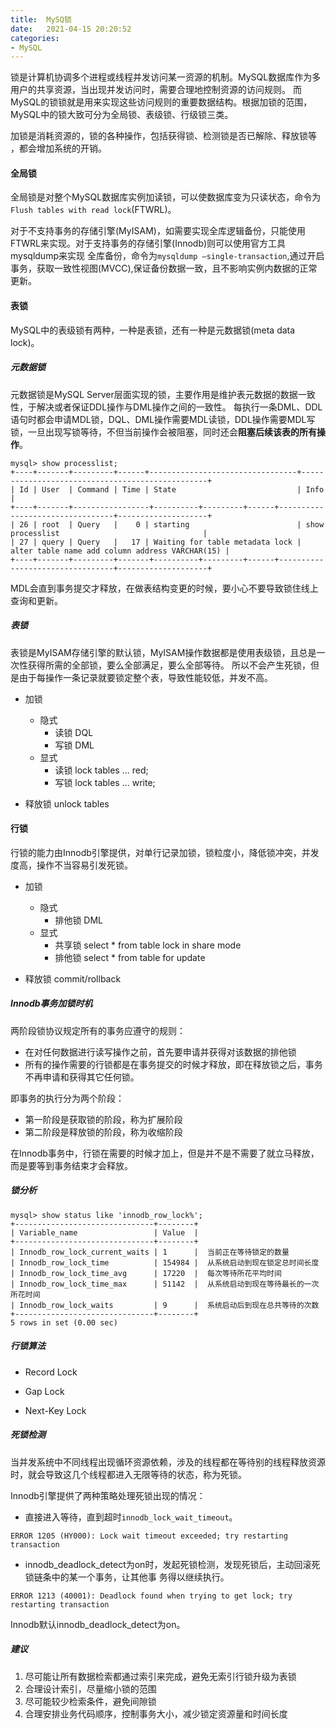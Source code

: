 ```yaml
---
title:  MySQ锁
date:   2021-04-15 20:20:52
categories: 
- MySQL
---
```


锁是计算机协调多个进程或线程并发访问某一资源的机制。MySQL数据库作为多用户的共享资源，当出现并发访问时，需要合理地控制资源的访问规则。
而MySQL的锁锁就是用来实现这些访问规则的重要数据结构。根据加锁的范围，MySQL中的锁大致可分为全局锁、表级锁、行级锁三类。

加锁是消耗资源的，锁的各种操作，包括获得锁、检测锁是否已解除、释放锁等 ，都会增加系统的开销。

#### 全局锁

全局锁是对整个MySQL数据库实例加读锁，可以使数据库变为只读状态，命令为`Flush tables with read lock`(FTWRL)。

对于不支持事务的存储引擎(MyISAM)，如需要实现全库逻辑备份，只能使用FTWRL来实现。对于支持事务的存储引擎(Innodb)则可以使用官方工具mysqldump来实现
全库备份，命令为`mysqldump –single-transaction`,通过开启事务，获取一致性视图(MVCC),保证备份数据一致，且不影响实例内数据的正常更新。

#### 表锁

MySQL中的表级锁有两种，一种是表锁，还有一种是元数据锁(meta data lock)。

##### 元数据锁

元数据锁是MySQL Server层面实现的锁，主要作用是维护表元数据的数据一致性，于解决或者保证DDL操作与DML操作之间的一致性。
每执行一条DML、DDL语句时都会申请MDL锁，DQL、DML操作需要MDL读锁，DDL操作需要MDL写锁，一旦出现写锁等待，不但当前操作会被阻塞，同时还会**阻塞后续该表的所有操作**。

```
mysql> show processlist;
+----+-------+---------+------+---------------------------------+-------------------------------------------------+
| Id | User  | Command | Time | State                           | Info                                            |
+----+-------+-----------------+----------+---------+------+---------------------------------+--------------------+
| 26 | root  | Query   |    0 | starting                        | show processlist                                |
| 27 | query | Query   |   17 | Waiting for table metadata lock | alter table name add column address VARCHAR(15) |
+----+-------+---------+-------+----------+---------+------+---------------------------------+--------------------+

```

MDL会直到事务提交才释放，在做表结构变更的时候，要小心不要导致锁住线上查询和更新。

##### 表锁

表锁是MyISAM存储引擎的默认锁，MyISAM操作数据都是使用表级锁，且总是一次性获得所需的全部锁，要么全部满足，要么全部等待。
所以不会产生死锁，但是由于每操作一条记录就要锁定整个表，导致性能较低，并发不高。

* 加锁
    * 隐式
        * 读锁 DQL
        * 写锁 DML
    * 显式
        * 读锁  lock tables ... red;
        * 写锁  lock tables ... write;

* 释放锁 unlock tables

#### 行锁

行锁的能力由Innodb引擎提供，对单行记录加锁，锁粒度小，降低锁冲突，并发度高，操作不当容易引发死锁。


* 加锁
    * 隐式
        * 排他锁 DML
    * 显式
        * 共享锁  select * from table lock in share mode
        * 排他锁  select * from table for update

* 释放锁 commit/rollback

##### Innodb事务加锁时机

两阶段锁协议规定所有的事务应遵守的规则：

* 在对任何数据进行读写操作之前，首先要申请并获得对该数据的排他锁
* 所有的操作需要的行锁都是在事务提交的时候才释放，即在释放锁之后，事务不再申请和获得其它任何锁。

即事务的执行分为两个阶段：

* 第一阶段是获取锁的阶段，称为扩展阶段
* 第二阶段是释放锁的阶段，称为收缩阶段

在Innodb事务中，行锁在需要的时候才加上，但是并不是不需要了就立马释放，而是要等到事务结束才会释放。


##### 锁分析

```
mysql> show status like 'innodb_row_lock%';
+-------------------------------+--------+
| Variable_name                 | Value  |
+-------------------------------+--------+
| Innodb_row_lock_current_waits | 1      |  当前正在等待锁定的数量
| Innodb_row_lock_time          | 154984 |  从系统启动到现在锁定总时间长度
| Innodb_row_lock_time_avg      | 17220  |  每次等待所花平均时间
| Innodb_row_lock_time_max      | 51142  |  从系统启动到现在等待最长的一次所花时间
| Innodb_row_lock_waits         | 9      |  系统启动后到现在总共等待的次数
+-------------------------------+--------+
5 rows in set (0.00 sec)
```


##### 行锁算法

* Record Lock

* Gap Lock

* Next-Key Lock

##### 死锁检测

当并发系统中不同线程出现循环资源依赖，涉及的线程都在等待别的线程释放资源时，就会导致这几个线程都进入无限等待的状态，称为死锁。

Innodb引擎提供了两种策略处理死锁出现的情况：

* 直接进入等待，直到超时`innodb_lock_wait_timeout`。

```
ERROR 1205 (HY000): Lock wait timeout exceeded; try restarting transaction
```

* innodb_deadlock_detect为on时，发起死锁检测，发现死锁后，主动回滚死锁链条中的某一个事务，让其他事 务得以继续执行。

```
ERROR 1213 (40001): Deadlock found when trying to get lock; try restarting transaction
```

Innodb默认innodb_deadlock_detect为on。

##### 建议

1. 尽可能让所有数据检索都通过索引来完成，避免无索引行锁升级为表锁
2. 合理设计索引，尽量缩小锁的范围
3. 尽可能较少检索条件，避免间隙锁
4. 合理安排业务代码顺序，控制事务大小，减少锁定资源量和时间长度
